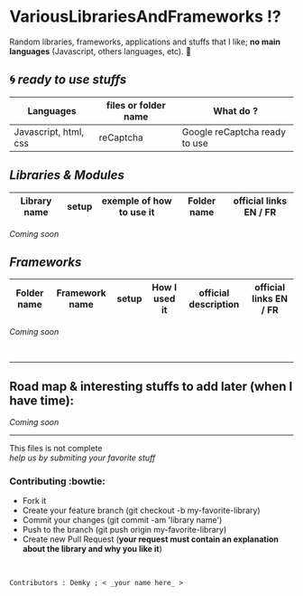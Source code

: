 # VariousLibrariesAndFrameworks :interrobang:
Random libraries, frameworks, applications and stuffs that I like; **no main languages** (Javascript, others languages, etc). :sparkling_heart:

:cyclone: *_ready to use_ stuffs*
--

Languages | files or folder name | What do ?
--------- | --------- | ---------
Javascript, html, css | reCaptcha |  Google reCaptcha ready to use

*Libraries & Modules*
--

Library name | setup | exemple of how to use it | Folder name | official links EN / FR 
--------- | --------- | --------- | ---------| ---------
_Coming soon_


*Frameworks*
--

Folder name | Framework name | setup | How I used it |  official description | official links EN / FR 
--------- | --------- | --------- | ---------| ---------| ---------
_Coming soon_




<br/> 

--------------
Road map & interesting stuffs to add later (when I have time):
---------------
_Coming soon_


--------------


This files is not complete <br/> 
_help us by submiting your favorite stuff_

### Contributing :bowtie:
* Fork it
* Create your feature branch (git checkout -b my-favorite-library)
* Commit your changes (git commit -am 'library name')
* Push to the branch (git push origin my-favorite-library)
* Create new Pull Request (**your request must contain an explanation about the library and why you like it**)

<br/>

    Contributors : Demky ; < _your name here_ >
